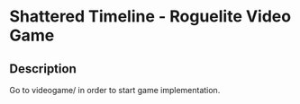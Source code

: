 # Shattered Timeline - Roguelite Video Game

## Description

Go to videogame/ in order to start game implementation.